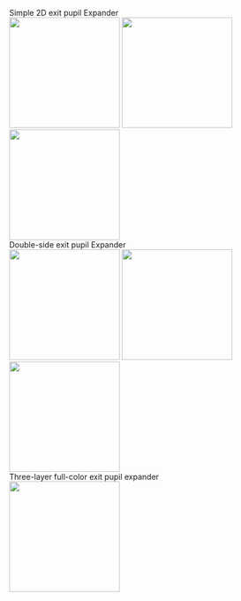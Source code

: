 Simple 2D exit pupil Expander<br>
<img src="https://github.com/user-attachments/assets/2fe0b48e-e7de-4d50-80fa-1633e9b4dd7c" height="200">
<img src="https://github.com/user-attachments/assets/2fabe605-2bc5-4f3e-b19e-8f9426a37ce2" height="200">
<img src="https://github.com/user-attachments/assets/a4ba8e4f-0c68-48c9-be27-e6ea79ac2377" height="200"><br>
Double-side exit pupil Expander<br>
<img src="https://github.com/user-attachments/assets/182483bc-569d-4803-b26d-deeadfd62212" height="200">
<img src="https://github.com/user-attachments/assets/2c143bbf-6ce3-4057-a95c-bb6330b9ef34" height="200">
<img src="https://github.com/user-attachments/assets/ad7a4405-a5c5-478c-80f9-5439e07f2a82" height="200"><br>
Three-layer full-color exit pupil expander<br>
<img src="https://github.com/user-attachments/assets/ba183772-8b33-4e5c-8f49-f22352ba84de)" height="200">

